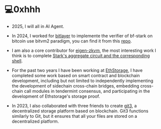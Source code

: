 # 💻0xhhh
- 2025, I will all in AI Agent.

- In 2024, I worked for [bitlayer](https://github.com/bitlayer-org) to implemente the verifier of bf-stark on bitcoin use bitvm2 paradigm, you can find it from this [repo](https://github.com/bitlayer-org/tap-stark). 

- I am also a core contributor for [eigen-zkvm](https://github.com/0xEigenLabs/eigen-zkvm), the most interesting work I think is to complete [Stark's aggregate circuit and the corresponding shell](https://github.com/0xEigenLabs/eigen-zkvm/commit/a61fcf0b9b16b82eb72d6b4621ced63f0ba213ba).

- For the past two years I have been working at [EthStorage](https://github.com/ethstorage), I have completed some work based on smart contract and blockchain development, including but not limited to independently implementing the development of sidechain cross-chain bridges, embedding cross-chain call modules in tendermint consensus, and participating in the development of Ethstorage's storage proof.

- In 2023, I also collaborated with three friends to create [git3](https://github.com/git3protocol), a decentralized storage platform based on blockchain. Git3 functions similarly to Git, but it ensures that all your files are stored on a decentralized platform.





